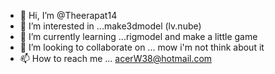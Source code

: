 - 👋 Hi, I’m @Theerapat14
- 👀 I’m interested in ...make3dmodel (lv.nube)
- 🌱 I’m currently learning ...rigmodel and make a little game
- 💞️ I’m looking to collaborate on ... mow i'm not think about it
- 📫 How to reach me ... acerW38@hotmail.com

<!---
Theerapat14/Theerapat14 is a ✨ special ✨ repository because its `README.md` (this file) appears on your GitHub profile.
You can click the Preview link to take a look at your changes.
--->
